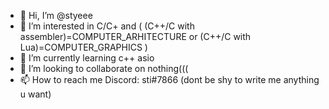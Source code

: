 - 👋 Hi, I’m @styeee
- 👀 I’m interested in C/C+ and ( (C++/C with assembler)=COMPUTER_ARHITECTURE or (C++/C with Lua)=COMPUTER_GRAPHICS )
- 🌱 I’m currently learning c++ asio
- 💞️ I’m looking to collaborate on nothing(((
- 📫 How to reach me Discord: sti#7866 (dont be shy to write me anything u want)

<!---
styeee/styeee is a ✨ special ✨ repository because its `README.md` (this file) appears on your GitHub profile.
You can click the Preview link to take a look at your changes.
--->

